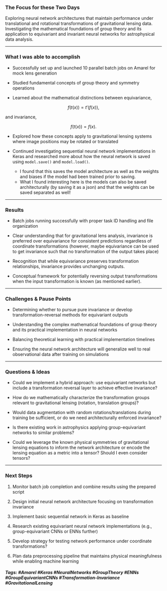 ### The Focus for these Two Days

Exploring neural network architectures that maintain performance under translational and rotational transformations of gravitational lensing data. Investigating the mathematical foundations of group theory and its application to equivariant and invariant neural networks for astrophysical data analysis.
***
### What I was able to accomplish

- Successfully set up and launched 10 parallel batch jobs on Amarel for mock lens generation
    
- Studied fundamental concepts of group theory and symmetry operations
    
- Learned about the mathematical distinctions between equivariance,
```math
f(t(x)) = t'(f(x)),
```
  and invariance,
```math
f(t(x)) = f(x).
```

- Explored how these concepts apply to gravitational lensing systems where image positions may be rotated or translated
    
- Continued investigating sequential neural network implementations in Keras and researched more about how the neural network is saved using `model.save()` and `model.load()`. 
	- I found that this saves the model architecture as well as the weights and biases if the model had been trained prior to saving.
	- What I found interesting here is the models can also be saved architecturally (by saving it as a json) and that the weights can be saved separated as well!

***
### Results

- Batch jobs running successfully with proper task ID handling and file organization
    
- Clear understanding that for gravitational lens analysis, invariance is preferred over equivariance for consistent predictions regardless of coordinate transformations (however, maybe equivariance can be used to get invariance such that no transformation of the output takes place)
    
- Recognition that while equivariance preserves transformation relationships, invariance provides unchanging outputs.
    
- Conceptual framework for potentially reversing output transformations when the input transformation is known (as mentioned earlier).
***
### Challenges & Pause Points

- Determining whether to pursue pure invariance or develop transformation-reversal methods for equivariant outputs
    
- Understanding the complex mathematical foundations of group theory and its practical implementation in neural networks
    
- Balancing theoretical learning with practical implementation timelines
    
- Ensuring the neural network architecture will generalize well to real observational data after training on simulations
***
### Questions & Ideas

- Could we implement a hybrid approach: use equivariant networks but include a transformation reversal layer to achieve effective invariance?
    
- How do we mathematically characterize the transformation groups relevant to gravitational lensing (rotation, translation groups)?
    
- Would data augmentation with random rotations/translations during training be sufficient, or do we need architecturally enforced invariance?
    
- Is there existing work in astrophysics applying group-equivariant networks to similar problems?
    
- Could we leverage the known physical symmetries of gravitational lensing equations to inform the network architecture or encode the lensing equation as a metric into a tensor? Should I even consider tensors?
***
### Next Steps

1. Monitor batch job completion and combine results using the prepared script
    
2. Design initial neural network architecture focusing on transformation invariance
    
3. Implement basic sequential network in Keras as baseline
    
4. Research existing equivariant neural network implementations (e.g., group-equivariant CNNs or ENNs further)
    
5. Develop strategy for testing network performance under coordinate transformations?
    
6. Plan data preprocessing pipeline that maintains physical meaningfulness while enabling machine learning

##### Tags: #Amarel #Keras #NeuralNetworks #GroupTheory #ENNs #GroupEquivariantCNNs #Transformation-Invariance #GravitationalLensing




